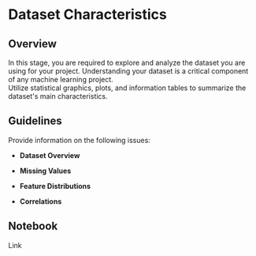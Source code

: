 # Dataset Characteristics

## Overview

In this stage, you are required to explore and analyze the dataset you are using for your project. Understanding your dataset is a critical component of any machine learning project.  
Utilize statistical graphics, plots, and information tables to summarize the dataset's main characteristics.

## Guidelines

Provide information on the following issues:

- **Dataset Overview**

- **Missing Values**

- **Feature Distributions**

- **Correlations**

## Notebook

Link
